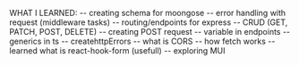 WHAT I LEARNED:
-- creating schema for moongose 
-- error handling with request (middleware tasks)
-- routing/endpoints for express
-- CRUD (GET, PATCH, POST, DELETE)
-- creating POST request
-- variable in endpoints
-- generics in ts
-- createhttpErrors
-- what is CORS
-- how fetch works
-- learned what is react-hook-form (usefull)
-- exploring MUI